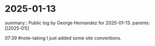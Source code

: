#  2025-01-13

summary:: Public log by George Hernandez for 2025-01-13.
parents: [[2025-01]]

07:39 #note-taking I just added some site conventions.
